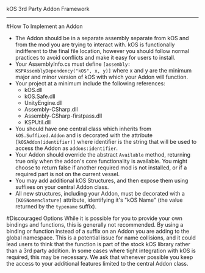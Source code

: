 kOS 3rd Party Addon Framework
*****************************

#How To Implement an Addon
* The Addon should be in a separate assembly separate from kOS and from the mod
  you are trying to interact with.  kOS is functionally indifferent to the final
  file location, however you should follow normal practices to avoid conflicts
  and make it easy for users to install.
* Your AssemblyInfo.cs must define `[assembly: KSPAssemblyDependency("kOS", x, y)]`
  where x and y are the minimum major and minor version of kOS with which your
  Addon will function.
* Your project at a minimum include the following references:
  * kOS.dll
  * kOS.Safe.dll
  * UnityEngine.dll
  * Assembly-CSharp.dll
  * Assembly-CSharp-firstpass.dll
  * KSPUtil.dll
* You should have one central class which inherits from `kOS.Suffixed.Addon`
  and is decorated with the attribute `[kOSAddon(identifier)]` where identifier
  is the string that will be used to access the Addon as `addons:identifier`.
* Your Addon should override the abstract `Available` method, returning true
  only when the addon's core functionality is available.  You might choose to
  return false if another required mod is not installed, or if a required part
  is not on the current vessel.
* You may add additional kOS Structures, and then expose them using suffixes
  on your central Addon class.
* All new structures, including your Addon, must be decorated with a
  `[KOSNomenclature]` attribute, identifying it's "kOS Name" (the value returned
  by the `typename` suffix).

#Discouraged Options
While it is possible for you to provide your own bindings and functions, this is
generally not recommended.  By using a binding or function instead of a suffix
on an Addon you are adding to the global namespace.  This is a potential issue
for name collisions, and it could lead users to think that the function is part
of the stock kOS library rather than a 3rd party addition.  In some cases where
tight integration with kOS is required, this may be necessary.  We ask that
whenever possible you keep the access to your additional features limited to the
central Addon class.
